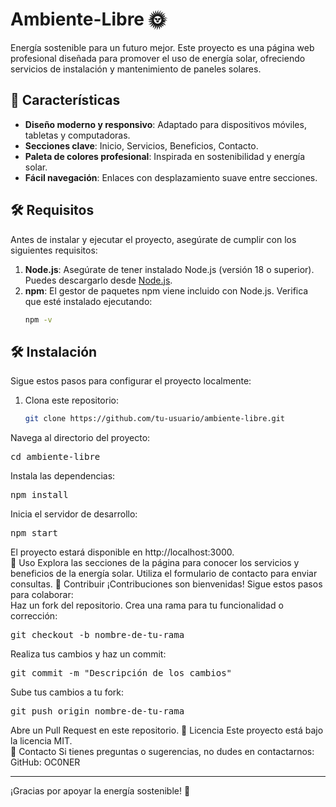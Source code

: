 # Ambiente-Libre 🌞

Energía sostenible para un futuro mejor. Este proyecto es una página web profesional diseñada para promover el uso de energía solar, ofreciendo servicios de instalación y mantenimiento de paneles solares.

## 🚀 Características

- **Diseño moderno y responsivo**: Adaptado para dispositivos móviles, tabletas y computadoras.
- **Secciones clave**: Inicio, Servicios, Beneficios, Contacto.
- **Paleta de colores profesional**: Inspirada en sostenibilidad y energía solar.
- **Fácil navegación**: Enlaces con desplazamiento suave entre secciones.

## 🛠️ Requisitos

Antes de instalar y ejecutar el proyecto, asegúrate de cumplir con los siguientes requisitos:

1. **Node.js**: Asegúrate de tener instalado Node.js (versión 18 o superior). Puedes descargarlo desde [Node.js](https://nodejs.org/).
2. **npm**: El gestor de paquetes npm viene incluido con Node.js. Verifica que esté instalado ejecutando:
   ```bash
   npm -v
## 🛠️ Instalación

Sigue estos pasos para configurar el proyecto localmente:

1. Clona este repositorio:
   ```bash
   git clone https://github.com/tu-usuario/ambiente-libre.git

Navega al directorio del proyecto:<pre>cd ambiente-libre </pre>
Instala las dependencias:<pre>npm install </pre>
Inicia el servidor de desarrollo:<pre>npm start </pre>
El proyecto estará disponible en http://localhost:3000.  
📖 Uso
Explora las secciones de la página para conocer los servicios y beneficios de la energía solar.
Utiliza el formulario de contacto para enviar consultas.
🤝 Contribuir
¡Contribuciones son bienvenidas! Sigue estos pasos para colaborar:  
Haz un fork del repositorio.
Crea una rama para tu funcionalidad o corrección:<pre>git checkout -b nombre-de-tu-rama </pre>
Realiza tus cambios y haz un commit:<pre>git commit -m "Descripción de los cambios" </pre>
Sube tus cambios a tu fork:<pre>git push origin nombre-de-tu-rama </pre>
Abre un Pull Request en este repositorio.
📜 Licencia
Este proyecto está bajo la licencia MIT.  
📧 Contacto
Si tienes preguntas o sugerencias, no dudes en contactarnos:
GitHub: OC0NER
<hr></hr> ¡Gracias por apoyar la energía sostenible! 🌱



